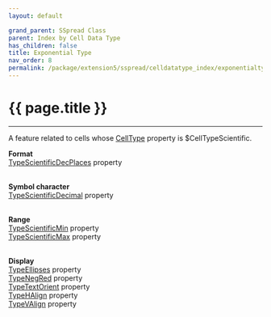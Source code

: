 ```yaml
---
layout: default

grand_parent: SSpread Class
parent: Index by Cell Data Type
has_children: false
title: Exponential Type
nav_order: 8
permalink: /package/extension5/sspread/celldatatype_index/exponentialtype
---
```

# {{ page.title }}
---

A feature related to cells whose [CellType](/package/extension5/sspread/properties/celltype) property is $CellTypeScientific.

**Format**<br>
[TypeScientificDecPlaces](/package/extension5/sspread/properties/typescientificdecplaces) property<br><br>

**Symbol character**<br>
[TypeScientificDecimal](/package/extension5/sspread/properties/typescientificdecimal) property<br><br>

**Range**<br>
[TypeScientificMin](/package/extension5/sspread/properties/typescientificmin) property<br>
[TypeScientificMax](/package/extension5/sspread/properties/typescientificmax) property<br><br>

**Display**<br>
[TypeEllipses](/package/extension5/sspread/properties/typeellipses) property<br>
[TypeNegRed](/package/extension5/sspread/properties/typenegred) property<br>
[TypeTextOrient](/package/extension5/sspread/properties/typetextorient) property<br>
[TypeHAlign](/package/extension5/sspread/properties/typehalign) property<br>
[TypeVAlign](/package/extension5/sspread/properties/typevalign) property<br><br>